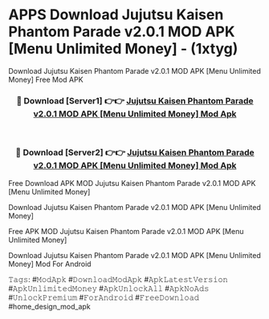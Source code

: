 # APPS Download Jujutsu Kaisen Phantom Parade v2.0.1 MOD APK [Menu Unlimited Money] - (1xtyg)
Download Jujutsu Kaisen Phantom Parade v2.0.1 MOD APK [Menu Unlimited Money] Free Mod APK

<div align="center">
<h3>🔴 Download [Server1] 👉👉 <a href="https://apk-comot.site?title=Jujutsu_Kaisen_Phantom_Parade_v2.0.1_MOD_APK_[Menu_Unlimited_Money]">Jujutsu Kaisen Phantom Parade v2.0.1 MOD APK [Menu Unlimited Money] Mod Apk</a></h3><br>

<h3>🔴 Download [Server2] 👉👉 <a href="https://apk-comot.site?title=Jujutsu_Kaisen_Phantom_Parade_v2.0.1_MOD_APK_[Menu_Unlimited_Money]">Jujutsu Kaisen Phantom Parade v2.0.1 MOD APK [Menu Unlimited Money] Mod Apk</a></h3>
</div>


Free Download APK MOD Jujutsu Kaisen Phantom Parade v2.0.1 MOD APK [Menu Unlimited Money]

Download Jujutsu Kaisen Phantom Parade v2.0.1 MOD APK [Menu Unlimited Money] 

Free APK MOD Jujutsu Kaisen Phantom Parade v2.0.1 MOD APK [Menu Unlimited Money] 

Download Jujutsu Kaisen Phantom Parade v2.0.1 MOD APK [Menu Unlimited Money] Mod For Android

𝚃𝚊𝚐𝚜: #𝙼𝚘𝚍𝙰𝚙𝚔 #𝙳𝚘𝚠𝚗𝚕𝚘𝚊𝚍𝙼𝚘𝚍𝙰𝚙𝚔 #𝙰𝚙𝚔𝙻𝚊𝚝𝚎𝚜𝚝𝚅𝚎𝚛𝚜𝚒𝚘𝚗 #𝙰𝚙𝚔𝚄𝚗𝚕𝚒𝚖𝚒𝚝𝚎𝚍𝙼𝚘𝚗𝚎𝚢 #𝙰𝚙𝚔𝚄𝚗𝚕𝚘𝚌𝚔𝙰𝚕𝚕 #𝙰𝚙𝚔𝙽𝚘𝙰𝚍𝚜 #𝚄𝚗𝚕𝚘𝚌𝚔𝙿𝚛𝚎𝚖𝚒𝚞𝚖 #𝙵𝚘𝚛𝙰𝚗𝚍𝚛𝚘𝚒𝚍 #𝙵𝚛𝚎𝚎𝙳𝚘𝚠𝚗𝚕𝚘𝚊𝚍 #home_design_mod_apk